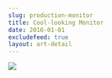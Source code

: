 ```yaml
---
slug: production-monitor
title: Cool-looking Monitor
date: 2016-01-01
excludefeed: true
layout: art-detail
---
```

![](/art/production-monitor.webp)
